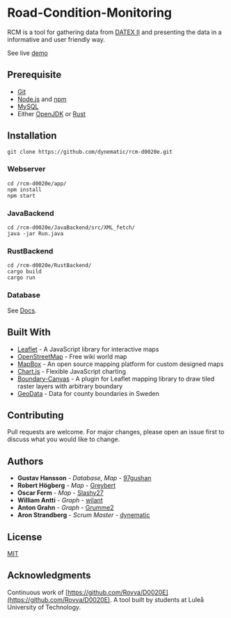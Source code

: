 # Road-Condition-Monitoring
RCM is a tool for gathering data from [DATEX II](https://datex2.eu/) and presenting the data in a informative and user friendly way.

See live <a href="http://130.240.204.191/" target="_blank">demo</a>

## Prerequisite
- [Git](https://git-scm.com/book/en/v2/Getting-Started-Installing-Git)
- [Node.js](https://nodejs.org/en/download/) and [npm](https://docs.npmjs.com/downloading-and-installing-node-js-and-npm)
- [MySQL](https://www.tutorialspoint.com/mysql/mysql-installation.htm)
- Either [OpenJDK](https://openjdk.java.net/install/) or [Rust](https://www.rust-lang.org/tools/install)

## Installation


```
git clone https://github.com/dynematic/rcm-d0020e.git
```

### Webserver
```
cd /rcm-d0020e/app/
npm install
npm start
```
### JavaBackend

```
cd /rcm-d0020e/JavaBackend/src/XML_fetch/
java -jar Run.java
```

### RustBackend

```
cd /rcm-d0020e/RustBackend/
cargo build
cargo run
```

### Database

See <a href="https://dev.mysql.com/doc/" target="_blank">Docs</a>.


## Built With
* [Leaflet](https://leafletjs.com/) - A JavaScript library for interactive maps
* [OpenStreetMap](https://www.openstreetmap.org/#map=5/62.994/17.637) -  Free wiki world map
* [MapBox](https://www.mapbox.com/) - An open source mapping platform for custom designed maps
* [Chart.js](https://www.chartjs.org/) - Flexible JavaScript charting
* [Boundary-Canvas](https://github.com/aparshin/leaflet-boundary-canvas/) - A plugin for Leaflet mapping library to draw tiled raster layers with arbitrary boundary
* [GeoData](http://kodapan.se/geodata/data/2015-06-26/laen-kustlinjer.geo.json) - Data for county boundaries in Sweden

## Contributing

Pull requests are welcome. For major changes, please open an issue first to discuss what you would like to change.

## Authors
* **Gustav Hansson** - *Database, Map* - [97gushan](https://github.com/97gushan)
* **Robert Högberg** - *Map* - [Greybert](https://github.com/Greybert)
* **Oscar Ferm** - *Map* - [Slashy27](https://github.com/Slashy27)
* **William Antti** - *Graph* - [wilant](https://github.com/wilant)
* **Anton Grahn** - *Graph* - [Grumme2](https://github.com/Grumme2)
* **Aron Strandberg** - *Scrum Master* - [dynematic](https://github.com/dynematic) 



## License
[MIT](https://choosealicense.com/licenses/mit/)

## Acknowledgments
Continuous work of [https://github.com/Rovva/D0020E](https://github.com/Rovva/D0020E). A tool built by students at Luleå University of Technology.
